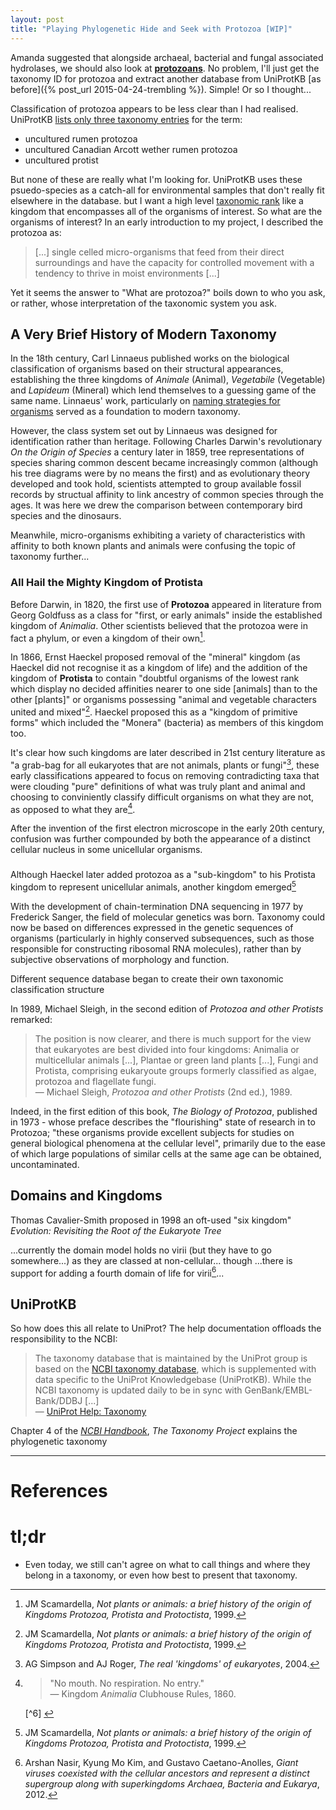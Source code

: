 ```yaml
---
layout: post
title: "Playing Phylogenetic Hide and Seek with Protozoa [WIP]"
---
```


Amanda suggested that alongside archaeal, bacterial and fungal associated hydrolases,
we should also look at [**protozoans**](http://en.wikipedia.org/wiki/Protozoa). 
No problem, I'll just get the taxonomy ID for protozoa and extract another database
from UniProtKB [as before]({% post_url 2015-04-24-trembling %}). Simple! Or so I thought...

Classification of protozoa appears to be less clear than I had realised. UniProtKB
[lists only three taxonomy entries](http://www.uniprot.org/taxonomy/?query=protozoa&sort=score)
for the term:

* uncultured rumen protozoa
* uncultured Canadian Arcott wether rumen protozoa
* uncultured protist

But none of these are really what I'm looking for. UniProtKB uses these psuedo-species
as a catch-all for environmental samples that don't really fit elsewhere in the database.
but I want a high level [taxonomic rank](http://en.wikipedia.org/wiki/Taxonomic_rank) like a kingdom
that encompasses all of the organisms of interest. So what are the organisms of interest?
In an early introduction to my project, I described the protozoa as:

<blockquote>[...] single celled micro-organisms that feed from their direct surroundings and have the capacity for controlled movement with a tendency to thrive in moist environments [...]</blockquote>

Yet it seems the answer to "What are protozoa?" boils down to who you ask, or rather,
whose interpretation of the taxonomic system you ask.

## A Very Brief History of Modern Taxonomy
In the 18th century, Carl Linnaeus published works on the biological classification of organisms based
on their structural appearances, establishing the three kingdoms of *Animale* (Animal), *Vegetabile* (Vegetable)
and *Lapideum* (Mineral) which lend themselves to a guessing game of the same name.
Linnaeus' work, particularly on [naming strategies for organisms](http://en.wikipedia.org/wiki/Binomial_nomenclature) served as a foundation to modern taxonomy.

However, the class system set out by Linnaeus was designed for identification rather than heritage.
Following Charles Darwin's revolutionary *On the Origin of Species* a century later in 1859, tree
representations of species sharing common descent became increasingly common
(although his tree diagrams were by no means the first) and as evolutionary theory
developed and took hold, scientists attempted to group available fossil
records by structual affinity to link ancestry of common species through the ages.
It was here we drew the comparison between contemporary bird species and the dinosaurs.

Meanwhile, micro-organisms exhibiting a variety of characteristics with affinity to both known
plants and animals were confusing the topic of taxonomy further...

### All Hail the Mighty Kingdom of Protista
Before Darwin, in 1820, the first use of **Protozoa** appeared in literature from Georg Goldfuss as
a class for "first, or early animals" inside the established kingdom of *Animalia*. Other scientists
believed that the protozoa were in fact a phylum, or even a kingdom of their own[^3].

In 1866, Ernst Haeckel proposed removal of the "mineral" kingdom (as Haeckel
did not recognise it as a kingdom of life) and the addition of the kingdom of **Protista** to
contain "doubtful organisms of the lowest rank which display no decided affinities nearer to
one side [animals] than to the other [plants]" or organisms possessing "animal and vegetable
characters united and mixed"[^3]. Haeckel proposed this as a "kingdom of primitive forms"
which included the "Monera" (bacteria) as members of this kingdom too.

It's clear how such kingdoms are later described in 21st century literature
as "a grab-bag for all eukaryotes that are not animals, plants or fungi"[^4], these
early classifications appeared to focus on removing contradicting taxa
that were clouding "pure" definitions of what was truly plant and animal and
choosing to conviniently classify difficult organisms on what they are not, as
opposed to what they are[^5].

After the invention of the first electron microscope in the early 20th century, confusion
was further compounded by both the appearance of a distinct cellular nucleus in some
unicellular organisms.

### 
Although Haeckel later added protozoa as a "sub-kingdom" to his Protista kingdom
to represent unicellular animals, another kingdom emerged[^3]




With the development of chain-termination DNA sequencing in 1977 by Frederick Sanger, the field
of molecular genetics was born. Taxonomy could now be based on differences expressed in the genetic
sequences of organisms (particularly in highly conserved subsequences, such as those responsible
for constructing ribosomal RNA molecules), rather than by subjective observations of morphology and function.

Different sequence database began to create their own taxonomic classification structure


In 1989, Michael Sleigh, in the second edition of *Protozoa and other Protists* remarked:

<blockquote>
The position is now clearer, and there is much support for the view that eukaryotes are best divided
into four kingdoms: Animalia or multicellular animals [...], Plantae or green land plants [...], Fungi
and Protista, comprising eukaryoute groups formerly classified as algae, protozoa and flagellate fungi.
<br/>
<footer>— Michael Sleigh, <i>Protozoa and other Protists</i> (2nd ed.), 1989.</footer>
</blockquote>

Indeed, in the first edition of this book, *The Biology of Protozoa*, published in 1973 -
whose preface describes the "flourishing"
state of research in to Protozoa; "these organisms provide excellent subjects for studies on general
biological phenomena at the cellular level", primarily due to the ease of which large populations
of similar cells at the same age can be obtained, uncontaminated. 

## Domains and Kingdoms

Thomas Cavalier-Smith proposed in 1998 an oft-used "six kingdom"
*Evolution: Revisiting the Root of the Eukaryote Tree*

...currently the domain model holds no virii (but they have to go somewhere...) as they
are classed at non-cellular... though ...there is support for adding a fourth domain of life for virii[^2]...


## UniProtKB
So how does this all relate to UniProt? The help documentation offloads the responsibility to the NCBI:

<blockquote>The taxonomy database that is maintained by the UniProt group is based on the <a href="http://www.ncbi.nlm.nih.gov/taxonomy">NCBI taxonomy database</a>, which is supplemented with data specific to the UniProt Knowledgebase (UniProtKB). While the NCBI taxonomy is updated daily to be in sync with GenBank/EMBL-Bank/DDBJ [...]</br><footer>— <a href="http://www.uniprot.org/help/taxonomy">UniProt Help: Taxonomy</a></footer></blockquote>

Chapter 4 of the [*NCBI Handbook*](http://www.ncbi.nlm.nih.gov/books/NBK21100/), *The Taxonomy Project*
explains the phylogenetic taxonomy


* * *
# References
[^1]: Mark A. Ragan, *Trees and networks before and after Darwin*, 2009.

[^2]: Arshan Nasir, Kyung Mo Kim, and Gustavo Caetano-Anolles, *Giant viruses coexisted with the cellular ancestors and represent a distinct supergroup along with superkingdoms Archaea, Bacteria and Eukarya*, 2012.

[^3]: JM Scamardella, *Not plants or animals: a brief history of the origin of Kingdoms Protozoa, Protista and Protoctista*, 1999.

[^4]: AG Simpson and AJ Roger, *The real 'kingdoms' of eukaryotes*, 2004.

# tl;dr
* Even today, we still can't agree on what to call things and where they belong in a taxonomy, or even how best to present that taxonomy.

[^5]: <blockquote>"No mouth. No respiration. No entry."<br/><footer>— Kingdom <i>Animalia</i> Clubhouse Rules, 1860.</footer></blockquote>[^6]

[^6]: Based on paleontologist Richard Owen's 1858 description of plants and animals.
